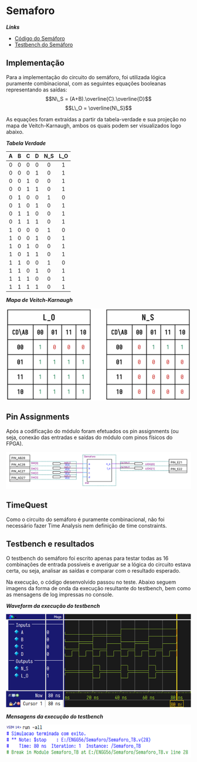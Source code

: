 # Semaforo

***Links***
* [Código do Semáforo](../Semaforo/Semaforo.v)
* [Testbench do Semáforo](../Semaforo/Semaforo_TB.v)

## Implementação

Para a implementação do circuito do semáforo, foi utilizada lógica puramente combinacional, com as seguintes equações booleanas representando as saídas:
$$N\_S = (A+B).\overline{C}.\overline{D}$$ $$L\_O = \overline{N\_S}$$

As equações foram extraídas a partir da tabela-verdade e sua projeção no mapa de Veitch-Karnaugh, ambos os quais podem ser visualizados logo abaixo.

***Tabela Verdade***

| A | B | C | D | N_S | L_O |
|:-:|:-:|:-:|:-:|:---:|:---:|
| 0 | 0 | 0 | 0 |  0  |  1  |
| 0 | 0 | 0 | 1 |  0  |  1  |
| 0 | 0 | 1 | 0 |  0  |  1  |
| 0 | 0 | 1 | 1 |  0  |  1  |
| 0 | 1 | 0 | 0 |  1  |  0  |
| 0 | 1 | 0 | 1 |  0  |  1  |
| 0 | 1 | 1 | 0 |  0  |  1  |
| 0 | 1 | 1 | 1 |  0  |  1  |
| 1 | 0 | 0 | 0 |  1  |  0  |
| 1 | 0 | 0 | 1 |  0  |  1  |
| 1 | 0 | 1 | 0 |  0  |  1  |
| 1 | 0 | 1 | 1 |  0  |  1  |
| 1 | 1 | 0 | 0 |  1  |  0  |
| 1 | 1 | 0 | 1 |  0  |  1  |
| 1 | 1 | 1 | 0 |  0  |  1  |
| 1 | 1 | 1 | 1 |  0  |  1  |

***Mapa de Veitch-Karnaugh***

![Mapa de Karnaugh](assets/Semaforo/fig-semaforo-mapa.png)

## Pin Assignments

Após a codificação do módulo foram efetuados os pin assignments (ou seja, conexão das entradas e saídas do módulo com pinos físicos do FPGA). 

![Diagrama de conexões do semáforo](assets/Semaforo/fig-semaforo-conexoes.png)

## TimeQuest

Como o circuito do semáforo é puramente combinacional, não foi necessário fazer Time Analysis nem definição de time constraints.

## Testbench e resultados

O testbench do semáforo foi escrito apenas para testar todas as 16 combinações de entrada possíveis e averiguar se a lógica do circuito estava certa, ou seja, analisar as saídas e comparar com o resultado esperado. 

Na execução, o código desenvolvido passou no teste. Abaixo seguem imagens da forma de onda da execução resultante do testbench, bem como as mensagens de log impressas no console.

***Waveform da execução do testbench***

![Waveform da execução do testbench](assets/Semaforo/fig-testbench-semaforo-wave.png)

***Mensagens da execução do testbench***

![Mensagens de console da execução do testbench](assets/Semaforo/fig-testbench-semaforo-console.png)

